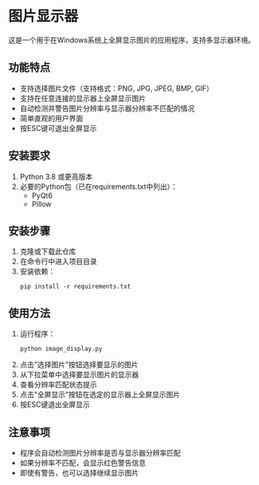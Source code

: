 # 图片显示器

这是一个用于在Windows系统上全屏显示图片的应用程序，支持多显示器环境。

## 功能特点

- 支持选择图片文件（支持格式：PNG, JPG, JPEG, BMP, GIF）
- 支持在任意连接的显示器上全屏显示图片
- 自动检测并警告图片分辨率与显示器分辨率不匹配的情况
- 简单直观的用户界面
- 按ESC键可退出全屏显示

## 安装要求

1. Python 3.8 或更高版本
2. 必要的Python包（已在requirements.txt中列出）：
   - PyQt6
   - Pillow

## 安装步骤

1. 克隆或下载此仓库
2. 在命令行中进入项目目录
3. 安装依赖：
   ```
   pip install -r requirements.txt
   ```

## 使用方法

1. 运行程序：
   ```
   python image_display.py
   ```
2. 点击"选择图片"按钮选择要显示的图片
3. 从下拉菜单中选择要显示图片的显示器
4. 查看分辨率匹配状态提示
5. 点击"全屏显示"按钮在选定的显示器上全屏显示图片
6. 按ESC键退出全屏显示

## 注意事项

- 程序会自动检测图片分辨率是否与显示器分辨率匹配
- 如果分辨率不匹配，会显示红色警告信息
- 即使有警告，也可以选择继续显示图片 
